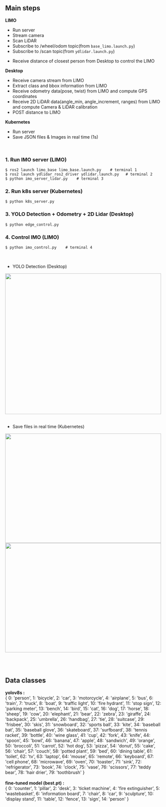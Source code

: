 ## Main steps
**LIMO**<br/>
- Run server<br/>
- Stream camera<br/>
- Scan LiDAR
- Subscribe to /wheel/odom topic(from ```base_limo.launch.py```)<br/>
- Subscribe to /scan topic(from ```ydlidar.launch.py```)<br/>
+ Receive distance of closest person from Desktop to control the LIMO<br/>

**Desktop**<br/>
- Receive camera stream from LIMO<br/>
- Extract class and bbox information from LIMO<br/>
- Receive odometry data(pose, twist) from LIMO and compute GPS coordinates<br/>
- Receive 2D LiDAR data(angle_min, angle_increment, ranges) from LIMO and compute Camera & LiDAR calibration<br/>
- POST distance to LIMO<br/>


**Kubernetes**<br/>
- Run server<br/>
- Save JSON files & Images in real time (1s)<br/>
<br/>

### 1. Run IMO server (LIMO)
```
$ ros2 launch limo_base limo_base.launch.py    # terminal 1
$ ros2 launch ydlidar_ros2_driver ydlidar.launch.py   # terminal 2
$ python imo_server_lidar.py    # terminal 3
```

### 2. Run k8s server (Kubernetes)
```
$ python k8s_server.py
```

### 3. YOLO Detection + Odometry + 2D Lidar (Desktop)
```
$ python edge_control.py
```

### 4. Control IMO (LIMO)
```
$ python imo_control.py    # terminal 4
```

<br/>

- YOLO Detection (Desktop)<br/>
<img src="https://github.com/user-attachments/assets/cfd2f5f8-caf9-4f42-a71e-4700724dfdeb" width="500" height="450"/>
</br></br>

- Save files in real time (Kubernetes)</br>
<img src="https://github.com/user-attachments/assets/1af6d34e-9590-4214-96c4-a6921b0f2eea" width="500" height="350"/>
<img src="https://github.com/user-attachments/assets/9a6a7beb-29b9-4d06-8f85-fc2fe75a017a" width="500" height="350"/>

<br/><br/>

## Data classes
**yolov8s :**<br/>
{ 0: 'person',
 1: 'bicycle',
 2: 'car',
 3: 'motorcycle',
 4: 'airplane',
 5: 'bus',
 6: 'train',
 7: 'truck',
 8: 'boat',
 9: 'traffic light',
 10: 'fire hydrant',
 11: 'stop sign',
 12: 'parking meter',
 13: 'bench',
 14: 'bird',
 15: 'cat',
 16: 'dog',
 17: 'horse',
 18: 'sheep',
 19: 'cow',
 20: 'elephant',
 21: 'bear',
 22: 'zebra',
 23: 'giraffe',
 24: 'backpack',
 25: 'umbrella',
 26: 'handbag',
 27: 'tie',
 28: 'suitcase',
 29: 'frisbee',
 30: 'skis',
 31: 'snowboard',
 32: 'sports ball',
 33: 'kite',
 34: 'baseball bat',
 35: 'baseball glove',
 36: 'skateboard',
 37: 'surfboard',
 38: 'tennis racket',
 39: 'bottle',
 40: 'wine glass',
 41: 'cup',
 42: 'fork',
 43: 'knife',
 44: 'spoon',
 45: 'bowl',
 46: 'banana',
 47: 'apple',
 48: 'sandwich',
 49: 'orange',
 50: 'broccoli',
 51: 'carrot',
 52: 'hot dog',
 53: 'pizza',
 54: 'donut',
 55: 'cake',
 56: 'chair',
 57: 'couch',
 58: 'potted plant',
 59: 'bed',
 60: 'dining table',
 61: 'toilet',
 62: 'tv',
 63: 'laptop',
 64: 'mouse',
 65: 'remote',
 66: 'keyboard',
 67: 'cell phone',
 68: 'microwave',
 69: 'oven',
 70: 'toaster',
 71: 'sink',
 72: 'refrigerator',
 73: 'book',
 74: 'clock',
 75: 'vase',
 76: 'scissors',
 77: 'teddy bear',
 78: 'hair drier',
 79: 'toothbrush'
 }
 <br/><br/>
 **fine-tuned model (best.pt) :**<br/>
{ 0: 'counter',
 1: 'pillar',
 2: 'desk',
 3: 'ticket machine',
 4: 'fire extinguisher',
 5: 'wastebasket',
 6: 'information board',
 7: 'chair',
 8: 'car',
 9: 'sculpture',
 10: 'display stand',
 11: 'table',
 12: 'fence',
 13: 'sign',
 14: 'person'
 }
 
